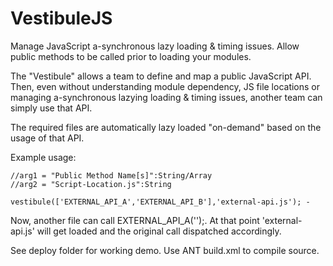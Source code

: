 # VestibuleJS
Manage JavaScript a-synchronous lazy loading &amp; timing issues. Allow public methods to be called prior to loading your modules.

The "Vestibule" allows a team to define and map a public JavaScript API.  
Then, even without understanding module dependency, JS file locations or managing a-synchronous lazying loading & timing issues, another team can simply use that API.    

The required files are automatically lazy loaded "on-demand" based on the usage of that API.

Example usage:
```
//arg1 = "Public Method Name[s]":String/Array
//arg2 = "Script-Location.js":String

vestibule(['EXTERNAL_API_A','EXTERNAL_API_B'],'external-api.js'); - 
```

Now, another file can call EXTERNAL_API_A('');.  At that point 'external-api.js' will get loaded and the original call dispatched accordingly.  

See deploy folder for working demo.  Use ANT build.xml to compile source.

